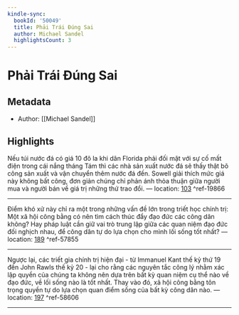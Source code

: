 ```yaml
---
kindle-sync:
  bookId: '50049'
  title: Phải Trái Đúng Sai
  author: Michael Sandel
  highlightsCount: 3
---
```

# Phải Trái Đúng Sai
## Metadata
* Author: [[Michael Sandel]]

## Highlights
Nếu túi nước đá có giá 10 đô la khi dân Florida phải đối mặt với sự cố mất điện trong cái nắng tháng Tám thì các nhà sản xuất nước đá sẽ thấy thật bõ công sản xuất và vận chuyển thêm nước đá đến. Sowell giải thích mức giá này không bất công, đơn giản chúng chỉ phản ánh thỏa thuận giữa người mua và người bán về giá trị những thứ trao đổi. — location: [103]() ^ref-19866

---
Điểm khó xử này chỉ ra một trong những vấn đề lớn trong triết học chính trị: Một xã hội công bằng có nên tìm cách thúc đẩy đạo đức các công dân không? Hay pháp luật cần giữ vai trò trung lập giữa các quan niệm đạo đức đối nghịch nhau, để công dân tự do lựa chọn cho mình lối sống tốt nhất? — location: [189]() ^ref-57855

---
Ngược lại, các triết gia chính trị hiện đại - từ Immanuel Kant thế kỷ thứ 19 đến John Rawls thế kỷ 20 - lại cho rằng các nguyên tắc công lý nhằm xác lập quyền của chúng ta không nên dựa trên bất kỳ quan niệm cụ thể nào về đạo đức, về lối sống nào là tốt nhất. Thay vào đó, xã hội công bằng tôn trọng quyền tự do lựa chọn quan điểm sống của bất kỳ công dân nào. — location: [197]() ^ref-58606

---

